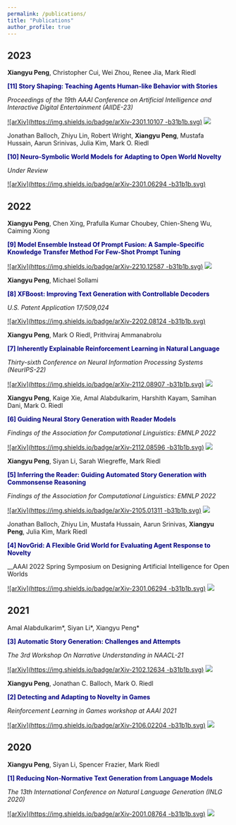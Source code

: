 ```yaml
---
permalink: /publications/
title: "Publications"
author_profile: true
---
```


## 2023

**Xiangyu Peng**, Christopher Cui, Wei Zhou, Renee Jia, Mark Riedl

<span style="color:navy">**[11] Story Shaping: Teaching Agents Human-like Behavior with Stories**</span>

_Proceedings of the 19th AAAI Conference on Artificial Intelligence and Interactive Digital Entertainment (AIIDE-23)_

[![arXiv](https://img.shields.io/badge/arXiv-2301.10107
-b31b1b.svg)](https://arxiv.org/abs/2301.10107)
[![](https://img.shields.io/badge/AIIDE--23-Conference-blueviolet.svg)]()


Jonathan Balloch, Zhiyu Lin, Robert Wright, **Xiangyu Peng**, Mustafa Hussain, Aarun Srinivas, Julia Kim, Mark O. Riedl

<span style="color:navy">**[10] Neuro-Symbolic World Models for Adapting to Open World Novelty**</span>

_Under Review_

[![arXiv](https://img.shields.io/badge/arXiv-2301.06294
-b31b1b.svg)](https://arxiv.org/abs/2301.06294)


## 2022

**Xiangyu Peng**, Chen Xing, Prafulla Kumar Choubey, Chien-Sheng Wu, Caiming Xiong

<span style="color:navy">**[9] Model Ensemble Instead Of Prompt Fusion: A Sample-Specific Knowledge Transfer Method For Few-Shot Prompt Tuning**</span>


[![arXiv](https://img.shields.io/badge/arXiv-2210.12587
-b31b1b.svg)](https://arxiv.org/abs/2210.12587)
[![](https://img.shields.io/badge/ICLR--23-Conference-blueviolet.svg)](https://openreview.net/forum?id=p0yrSRbN5Bu)

**Xiangyu Peng**, Michael Sollami

<span style="color:navy">**[8] XFBoost: Improving Text Generation with Controllable Decoders**</span>

_U.S. Patent Application 17/509,024_


[![arXiv](https://img.shields.io/badge/arXiv-2202.08124
-b31b1b.svg)](https://arxiv.org/abs/2202.08124)


**Xiangyu Peng**, Mark O Riedl, Prithviraj Ammanabrolu

<span style="color:navy">**[7] Inherently Explainable Reinforcement Learning in Natural Language**</span>

_Thirty-sixth Conference on Neural Information Processing Systems (NeurIPS-22)_


[![arXiv](https://img.shields.io/badge/arXiv-2112.08907
-b31b1b.svg)](https://arxiv.org/abs/2112.08907)
[![](https://img.shields.io/badge/NeurIPS--22-Conference-blueviolet.svg)](https://nips.cc/Conferences/2022/ScheduleMultitrack?event=54848)


**Xiangyu Peng**, Kaige Xie, Amal Alabdulkarim, Harshith Kayam, Samihan Dani, Mark O. Riedl

<span style="color:navy">**[6] Guiding Neural Story Generation with Reader Models**</span>

_Findings of the Association for Computational Linguistics: EMNLP 2022_


[![arXiv](https://img.shields.io/badge/arXiv-2112.08596
-b31b1b.svg)](https://arxiv.org/abs/2112.08596)
[![](https://img.shields.io/badge/EMNLP--22-Conference-blueviolet.svg)]()


**Xiangyu Peng**, Siyan Li, Sarah Wiegreffe, Mark Riedl

<span style="color:navy">**[5] Inferring the Reader: Guiding Automated Story Generation with Commonsense Reasoning**</span>

_Findings of the Association for Computational Linguistics: EMNLP 2022_


[![arXiv](https://img.shields.io/badge/arXiv-2105.01311
-b31b1b.svg)](https://arxiv.org/abs/2105.01311)
[![](https://img.shields.io/badge/EMNLP--22-Conference-blueviolet.svg)]()

Jonathan Balloch, Zhiyu Lin, Mustafa Hussain, Aarun Srinivas, **Xiangyu Peng**, Julia Kim, Mark Riedl

<span style="color:navy">**[4] NovGrid: A Flexible Grid World for Evaluating Agent Response to Novelty**</span>

__AAAI 2022 Spring Symposium on Designing Artificial Intelligence for Open Worlds


[![arXiv](https://img.shields.io/badge/arXiv-2301.06294
-b31b1b.svg)](https://arxiv.org/abs/2301.06294)
[![](https://img.shields.io/badge/AAAI--22-Conference-blueviolet.svg)]()


## 2021

Amal Alabdulkarim*, Siyan Li*, Xiangyu Peng*

<span style="color:navy">**[3] Automatic Story Generation: Challenges and Attempts**</span>

_The 3rd Workshop On Narrative Understanding in NAACL-21_


[![arXiv](https://img.shields.io/badge/arXiv-2102.12634
-b31b1b.svg)](https://arxiv.org/abs/2102.12634)
[![](https://img.shields.io/badge/NAACL--21-Workshop-9cf.svg)](https://aclanthology.org/2021.nuse-1.8/)

**Xiangyu Peng**, Jonathan C. Balloch, Mark O. Riedl

<span style="color:navy">**[2] Detecting and Adapting to Novelty in Games**</span>

_Reinforcement Learning in Games workshop at AAAI 2021_


[![arXiv](https://img.shields.io/badge/arXiv-2106.02204
-b31b1b.svg)](https://arxiv.org/abs/2106.02204)
[![](https://img.shields.io/badge/AAAI--21-Workshop-9cf.svg)](http://aaai-rlg.mlanctot.info/papers/AAAI21-RLG_paper_50.pdf)

## 2020

**Xiangyu Peng**, Siyan Li, Spencer Frazier, Mark Riedl

<span style="color:navy">**[1] Reducing Non-Normative Text Generation from Language Models**</span>

_The 13th International Conference on Natural Language Generation (INLG 2020)_


[![arXiv](https://img.shields.io/badge/arXiv-2001.08764
-b31b1b.svg)](https://arxiv.org/abs/2001.08764)
[![](https://img.shields.io/badge/INLG--20-Conference-blueviolet.svg)](https://aclanthology.org/2020.inlg-1.43/)
